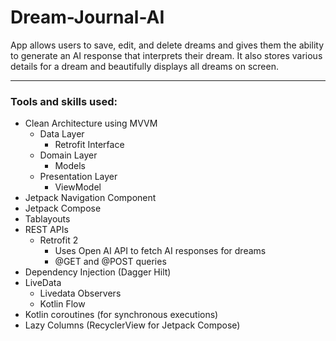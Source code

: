 # Dream-Journal-AI
App allows users to save, edit, and delete dreams and gives them the ability to generate an AI response that interprets their dream. It also stores various details for a dream and beautifully displays all dreams on screen.

---

### Tools and skills used:

- Clean Architecture using MVVM
  - Data Layer
    - Retrofit Interface
  - Domain Layer
    - Models
  - Presentation Layer
    - ViewModel
- Jetpack Navigation Component
- Jetpack Compose
- Tablayouts
- REST APIs
  - Retrofit 2
    - Uses Open AI API to fetch AI responses for dreams
    - @GET and @POST queries 
- Dependency Injection (Dagger Hilt)
- LiveData
  - Livedata Observers
  - Kotlin Flow
- Kotlin coroutines (for synchronous executions)
- Lazy Columns (RecyclerView for Jetpack Compose)
